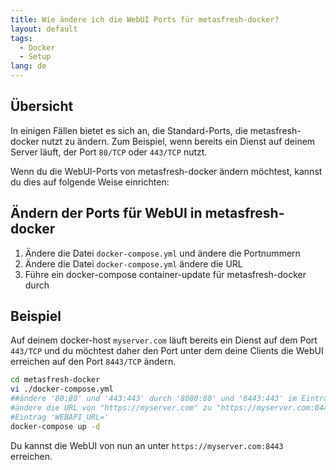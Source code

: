 ```yaml
---
title: Wie ändere ich die WebUI Ports für metasfresh-docker?
layout: default
tags:  
  - Docker
  - Setup
lang: de
---
```


## Übersicht
In einigen Fällen bietet es sich an, die Standard-Ports, die metasfresh-docker nutzt zu ändern. Zum Beispiel, wenn bereits ein Dienst auf deinem Server läuft, der Port `80/TCP` oder `443/TCP` nutzt.

Wenn du die WebUI-Ports von metasfresh-docker ändern möchtest, kannst du dies auf folgende Weise einrichten:

## Ändern der Ports für WebUI in metasfresh-docker
1. Ändere die Datei `docker-compose.yml` und ändere die Portnummern
1. Ändere die Datei `docker-compose.yml` ändere die URL
1. Führe ein docker-compose container-update für metasfresh-docker durch

## Beispiel

Auf deinem docker-host `myserver.com` läuft bereits ein Dienst auf dem Port `443/TCP` und du möchtest daher den Port unter dem deine Clients die WebUI erreichen auf den Port `8443/TCP` ändern.


```bash
cd metasfresh-docker
vi ./docker-compose.yml
##ändere '80:80' und '443:443' durch '8080:80' und '8443:443' im Eintrag 'ports:'
#ändere die URL von "https://myserver.com" zu "https://myserver.com:8443" im
#Eintrag 'WEBAPI_URL='
docker-compose up -d
```
Du kannst die WebUI von nun an unter `https://myserver.com:8443` erreichen.
